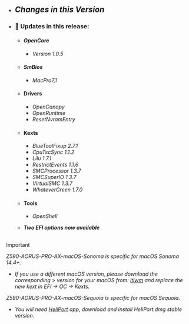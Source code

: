 - ## _**Changes in this Version**_

- ### 🎉 Updates in this release:   

  - #### _OpenCore_
    - _Version 1.0.5_ 
  - #### _SmBios_
    - _MacPro7,1_

  - #### Drivers
    - _OpenCanopy_
    - _OpenRuntime_
    - _ResetNvramEntry_

  - #### Kexts
    - _BlueToolFixup 2.7.1_
    - _CpuTscSync 1.1.2_
    - _Lilu 1.7.1_
    - _RestrictEvents 1.1.6_
    - _SMCProcessor 1.3.7_
    - _SMCSuperIO 1.3.7_
    - _VirtualSMC 1.3.7_
    - _WhateverGreen 1.7.0_

  - #### Tools
    - _OpenShell_
    
  - ***_Two EFI options now available_***
##

> [!IMPORTANT]
> _Z590-AORUS-PRO-AX-macOS-Sonoma is specific for macOS Sonoma 14.4+._
> - _If you use a different macOS version, please download the corresponding > version for your macOS from: [itlwm](https://github.com/OpenIntelWireless/itlwm/releases) and replace the new kext in EFI -> OC -> Kexts._ 
> 
> _Z590-AORUS-PRO-AX-macOS-Sequoia is specific for macOS Sequoia._
> - _You will need [HeliPort](https://github.com/OpenIntelWireless/HeliPort/releases) app, download and install HeliPort.dmg stable version._
